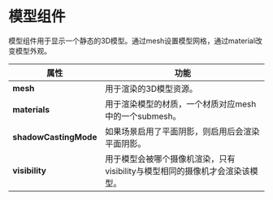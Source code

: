 # 模型组件

模型组件用于显示一个静态的3D模型。通过mesh设置模型网格，通过material改变模型外观。

属性| 功能
---|---
**mesh** | 用于渲染的3D模型资源。
**materials**|用于渲染模型的材质，一个材质对应mesh中的一个submesh。
**shadowCastingMode**|如果场景启用了平面阴影，则启用后会渲染平面阴影。
**visibility**|用于模型会被哪个摄像机渲染，只有visibility与模型相同的摄像机才会渲染该模型。